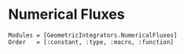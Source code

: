 
# Numerical Fluxes

```@autodocs
Modules = [GeometricIntegrators.NumericalFluxes]
Order   = [:constant, :type, :macro, :function]
```
